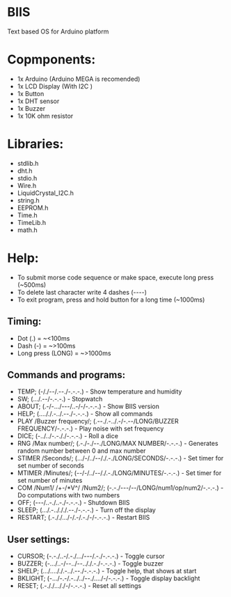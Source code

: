 # BIIS
Text based OS for Arduino platform

# Copmponents:
- 1x Arduino (Arduino MEGA is recomended)
- 1x LCD Display (With I2C )
- 1x Button
- 1x DHT sensor
- 1x Buzzer
- 1x 10K ohm resistor

# Libraries:
- stdlib.h
- dht.h
- stdio.h
- Wire.h
- LiquidCrystal_I2C.h
- string.h
- EEPROM.h
- Time.h
- TimeLib.h
- math.h

# Help:
- To submit morse code sequence or make space, execute long press (~500ms)
- To delete last character write 4 dashes (----)
- To exit program, press and hold button for a long time (~1000ms)

## Timing:
- Dot (.) = ~<100ms
- Dash (-) = ~>100ms
- Long press (LONG) = ~>1000ms

## Commands and programs:
- TEMP; (-/./--/.--./-.-.-.)                                                - Show temperature and humidity
- SW; (.../.--/-.-.-.)                                                      - Stopwatch
- ABOUT; (.-/-.../---/..-/-/-.-.-.)                                         - Show BIIS version
- HELP; (...././.-../.--./-.-.-.)                                           - Show all commands
- PLAY /Buzzer frequency/; (.--./.-../.-/-.--/LONG/BUZZER FREQUENCY/-.-.-.) - Play noise with set frequency
- DICE; (-../../-.-././-.-.-.)                                              - Roll a dice
- RNG /Max number/; (.-./-./--./LONG/MAX NUMBER/-.-.-.)                     - Generates random number between 0 and max number
- STIMER /Seconds/; (.../-/../--/./.-./LONG/SECONDS/-.-.-.)                 - Set timer for set number of seconds
- MTIMER /Minutes/; (--/-/../--/./.-./LONG/MINUTES/-.-.-.)                  - Set timer for set number of minutes
- COM /Num1/ /+-/*V^/ /Num2/; (-.-./---/--/LONG/num1/op/num2/-.-.-.)        - Do computations with two numbers
- OFF; (---/..-./..-./-.-.-.)                                               - Shutdown BIIS
- SLEEP; (.../.-../././.--./-.-.-.)                                         - Turn off the display
- RESTART; (.-././.../-/.-/.-./-/-.-.-.)                                    - Restart BIIS

## User settings:
- CURSOR; (-.-./..-/.-./.../---/.-./-.-.-.)                                 - Toggle cursor
- BUZZER; (-.../..-/--../--.././.-./-.-.-.)                                 - Toggle buzzer
- SHELP; (.../...././.-../.--./-.-.-.)                                      - Toggle help, that shows at start
- BKLIGHT; (-.../-.-/.-../../--./..../-/-.-.-.)                             - Toggle display backlight
- RESET; (.-././..././-/-.-.-.)                                             - Reset all settings

